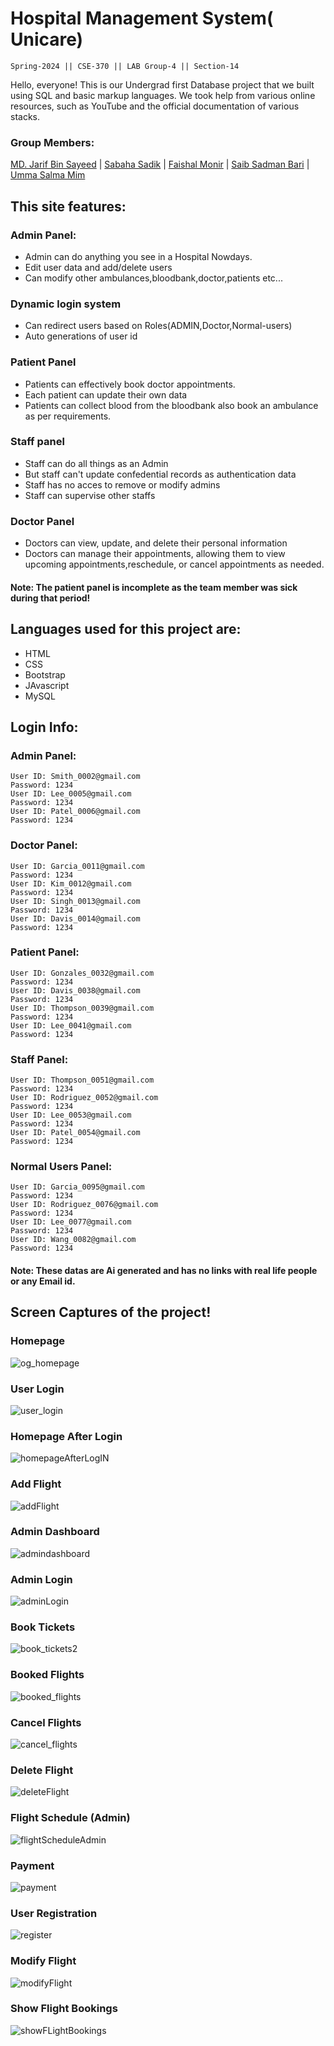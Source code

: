 
# Hospital Management System( Unicare) 
```
Spring-2024 || CSE-370 || LAB Group-4 || Section-14

```

Hello, everyone! This is our Undergrad first Database project that we built using SQL and basic markup languages. We took help from various online resources, such as YouTube and the official documentation of various stacks.

### Group Members:
[MD. Jarif Bin Sayeed](https://github.com/Jarif-20) | [Sabaha Sadik](#) | [Faishal Monir](https://github.com/Faishal-Monir) | [Saib Sadman Bari](https://github.com/saibsadman) | [Umma Salma Mim](https://github.com/ummasalmamim)

## This site features:
### Admin Panel:
* Admin can do anything you see in a Hospital Nowdays.
* Edit user data and add/delete users
* Can modify other ambulances,bloodbank,doctor,patients etc...

### Dynamic login system 
* Can redirect users based on Roles(ADMIN,Doctor,Normal-users)
* Auto generations of user id

### Patient Panel
* Patients can effectively book doctor appointments.
* Each patient can update their own data
* Patients can collect blood from the bloodbank also book an ambulance as per requirements.

### Staff panel
* Staff can do all things as an Admin 
* But staff can't update confedential records as authentication data  
* Staff has no acces to remove or modify admins
* Staff can supervise other staffs

### Doctor Panel
* Doctors can view, update, and delete their personal information
* Doctors can manage their appointments, allowing them to view upcoming appointments,reschedule, or cancel appointments as needed.





#### Note: The patient panel is incomplete as the team member was sick during that period! 


## Languages used for this project are:
* HTML
* CSS
* Bootstrap
* JAvascript
* MySQL

## Login Info:
### Admin Panel:

```
User ID: Smith_0002@gmail.com
Password: 1234
User ID: Lee_0005@gmail.com
Password: 1234
User ID: Patel_0006@gmail.com
Password: 1234
```
### Doctor Panel:

```
User ID: Garcia_0011@gmail.com
Password: 1234
User ID: Kim_0012@gmail.com
Password: 1234
User ID: Singh_0013@gmail.com
Password: 1234
User ID: Davis_0014@gmail.com
Password: 1234
```
### Patient Panel:

```
User ID: Gonzales_0032@gmail.com
Password: 1234
User ID: Davis_0038@gmail.com
Password: 1234
User ID: Thompson_0039@gmail.com
Password: 1234
User ID: Lee_0041@gmail.com
Password: 1234
```
### Staff Panel:

```
User ID: Thompson_0051@gmail.com
Password: 1234
User ID: Rodriguez_0052@gmail.com
Password: 1234
User ID: Lee_0053@gmail.com
Password: 1234
User ID: Patel_0054@gmail.com
Password: 1234
```
### Normal Users Panel:

```
User ID: Garcia_0095@gmail.com
Password: 1234
User ID: Rodriguez_0076@gmail.com
Password: 1234
User ID: Lee_0077@gmail.com
Password: 1234
User ID: Wang_0082@gmail.com
Password: 1234
```
#### Note: These datas are Ai generated and has no links with real life people or any Email id.





## Screen Captures of the project!

### Homepage
![og_homepage]([https://github.com/Ratul-byte/Online-Flight-Reservation-DB-Project/assets/91417965/8b153b79-3392-4696-81d7-f13a24f5149a](https://github.com/Faishal-Monir/CSE-370-Bracu-Databse-Project-/blob/ef5b7e962d730554064d2d9a97ebbfc7698eabfb/Images(Not_related_to_the_project_)/1%20(2).png))

### User Login
![user_login](https://github.com/Ratul-byte/Online-Flight-Reservation-DB-Project/assets/91417965/9a3935f0-276d-404a-86f5-66e679262612)

### Homepage After Login
![homepageAfterLogIN](https://github.com/Ratul-byte/Online-Flight-Reservation-DB-Project/assets/91417965/3b8feff1-bc95-4f1c-b9f7-1ad354b8c2f9)

### Add Flight
![addFlight](https://github.com/Ratul-byte/Online-Flight-Reservation-DB-Project/assets/91417965/ccda5cb8-0a97-4027-bc8a-0572730e4213)

### Admin Dashboard
![admindashboard](https://github.com/Ratul-byte/Online-Flight-Reservation-DB-Project/assets/91417965/6a565395-2a69-41ce-92e3-c4000cb122e4)

### Admin Login
![adminLogin](https://github.com/Ratul-byte/Online-Flight-Reservation-DB-Project/assets/91417965/4618c7a9-95b0-446c-95a8-e287498ff103)

### Book Tickets
![book_tickets2](https://github.com/Ratul-byte/Online-Flight-Reservation-DB-Project/assets/91417965/cb6094e6-2350-42f6-bbdc-947397f24090)

### Booked Flights
![booked_flights](https://github.com/Ratul-byte/Online-Flight-Reservation-DB-Project/assets/91417965/9838b582-dc39-4264-a7b2-b94a836b9e42)

### Cancel Flights
![cancel_flights](https://github.com/Ratul-byte/Online-Flight-Reservation-DB-Project/assets/91417965/6dd75064-7816-4634-8aa1-978ff71065e5)

### Delete Flight
![deleteFlight](https://github.com/Ratul-byte/Online-Flight-Reservation-DB-Project/assets/91417965/38dc0303-53b6-4c49-b1e4-9d31156173d5)

### Flight Schedule (Admin)
![flightScheduleAdmin](https://github.com/Ratul-byte/Online-Flight-Reservation-DB-Project/assets/91417965/3455b17d-867e-4f67-82d2-fca7dd623e39)

### Payment
![payment](https://github.com/Ratul-byte/Online-Flight-Reservation-DB-Project/assets/91417965/aaf41bb1-2c39-408a-85f1-04b572d58919)

### User Registration
![register](https://github.com/Ratul-byte/Online-Flight-Reservation-DB-Project/assets/91417965/8d16b29f-57f3-4a8e-8073-51ab6dae9067)

### Modify Flight
![modifyFlight](https://github.com/Ratul-byte/Online-Flight-Reservation-DB-Project/assets/91417965/e0a073f5-ca08-405b-802b-8f6d93c48a62)

### Show Flight Bookings
![showFLightBookings](https://github.com/Ratul-byte/Online-Flight-Reservation-DB-Project/assets/91417965/c84659a6-4b92-42a6-b902-fdbbb71d0004)
